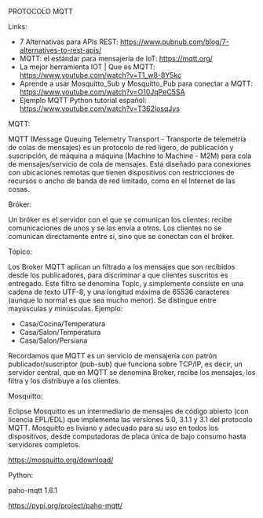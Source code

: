 PROTOCOLO MQTT

Links:
- 7 Alternativas para APIs REST: https://www.pubnub.com/blog/7-alternatives-to-rest-apis/
- MQTT: el estándar para mensajería de IoT: https://mqtt.org/
- La mejor herramienta IOT | Que es MQTT: https://www.youtube.com/watch?v=T1_w8-8Y5kc
- Aprende a usar Mosquitto_Sub y Mosquitto_Pub para conectar a MQTT: https://www.youtube.com/watch?v=O10JqPeC5SA
- Ejemplo MQTT Python tutorial español: https://www.youtube.com/watch?v=T362losqJys


MQTT:

MQTT (Message Queuing Telemetry Transport - Transporte de telemetría de colas de mensajes) es un protocolo de red ligero, de publicación y suscripción, de máquina a máquina (Machine to Machine - M2M) para cola de mensajes/servicio de cola de mensajes. Está diseñado para conexiones con ubicaciones remotas que tienen dispositivos con restricciones de recursos o ancho de banda de red limitado, como en el Internet de las cosas.

Bróker:

Un bróker es el servidor con el que se comunican los clientes: recibe comunicaciones de unos y se las envía a otros. Los clientes no se comunican directamente entre sí, sino que se conectan con el bróker.

Tópico:

Los Broker MQTT aplican un filtrado a los mensajes que son recibidos desde los publicadores, para discriminar a que clientes suscritos es entregado. Este filtro se denomina Topic, y simplemente consiste en una cadena de texto UTF-8, y una longitud máxima de 65536 caracteres (aunque lo normal es que sea mucho menor). Se distingue entre mayúsculas y minúsculas.
Ejemplo:
- Casa/Cocina/Temperatura
- Casa/Salon/Temperatura
- Casa/Salon/Persiana

Recordamos que MQTT es un servicio de mensajería con patrón publicador/suscriptor (pub-sub) que funciona sobre TCP/IP, es decir, un servidor central, que en MQTT se denomina Broker, recibe los mensajes, los filtra y los distribuye a los clientes.

Mosquitto:

Eclipse Mosquitto es un intermediario de mensajes de código abierto (con licencia EPL/EDL) que implementa las versiones 5.0, 3.1.1 y 3.1 del protocolo MQTT. Mosquitto es liviano y adecuado para su uso en todos los dispositivos, desde computadoras de placa única de bajo consumo hasta servidores completos.

https://mosquitto.org/download/

Python:

paho-mqtt 1.6.1

https://pypi.org/project/paho-mqtt/
